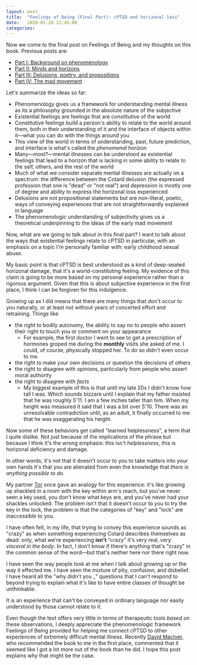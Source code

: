 ```yaml
---
layout: post
title:  "Feelings of Being (Final Part): cPTSD and horizonal loss"
date:   2020-05-28 12:45:00
categories:
---
```


Now we come to the final post on Feelings of Being and my thoughts on this book. Previous posts are:

-   [Part I: Background on phenomenology](https://inconsistentuniverse.wordpress.com/2020/03/12/feelings-of-being-phenomenology-horizons-and-mental-illness-part-i/)
-   [Part II: Minds and horizons](https://inconsistentuniverse.wordpress.com/2020/03/13/feelings-of-being-minds-and-horizons-part-ii/)
-   [Part III: Delusions, poetry, and propositions](https://inconsistentuniverse.wordpress.com/2020/03/20/feelings-of-being-delusions-poetry-and-propositions-part-iii/)
-   [Part IV: The mad movement](https://inconsistentuniverse.wordpress.com/2020/03/29/feelings-of-being-the-mad-movement-part-iv/)

Let's summarize the ideas so far:

-   Phenomenology gives us a framework for understanding mental illness as its a philosophy grounded in the absolute nature of the subjective
-   Existential feelings are feelings that are *constitutive* of the world
-   Constitutive feelings build a person's ability to relate to the world around them, both in their understanding of it and the interface of objects within it&#x2014;what you can do with the things around you
-   This view of the world in terms of understanding, past, future prediction, and interface is what's called the *phenomenal horizon*
-   Many&#x2014;most?&#x2014;mental illnesses can be understood as existential feelings that lead to a horizon that is lacking in some ability to relate to the self, others, and the rest of the world
-   Much of what we consider separate mental illnesses are actually on a spectrum: the difference between the Cotard delusion (the expressed profession that one is "dead" or "not real") and depression is mostly one of degree and ability to express the horizonal loss experienced
-   Delusions are not propositional statements but are non-literal, poetic, ways of conveying experiences that are not straightforwardly explained in language
-   The phenomenologic understanding of subjectivity gives us a theoretical underpinning to the ideas of the early mad movement

Now, what are we going to talk about in this final part? I want to talk about the ways that existential feelings relate to cPTSD in particular, with an emphasis on a topic I'm personally familiar with: early childhood sexual abuse.

My basic point is that cPTSD is best understood as a kind of deep-seated horizonal damage, that it's a world-constituting feeling. My evidence of this claim is going to be more based on my personal experience rather than a rigorous argument. Given that this is about subjective experience in the first place, I think I can be forgiven for this indulgence.

Growing up as I did means that there are many things that don't occur to you naturally, or at least not without years of concerted effort and retraining. Things like

-   the right to bodily autonomy, the ability to say no to people who assert their right to touch you or comment on your appearance
    -   For example, the first doctor I went to see to get a prescription of hormones groped me during the **monthly** visits she asked of me. I could, of course, physically stopped her. To do so didn't even occur to me.
-   the right to make your own decisions or question the decisions of others
-   the right to disagree with opinions, particularly from people who assert moral authority
-   the right to disagree with *facts*
    -   My biggest example of this is that until my late 20s I didn't know how tall I was. Which sounds bizzare until I explain that my father insisted that he was roughly 5'11. I am a few inches taller than him. When my height was measured it said that I was a bit over 5'10. There was an unresolvable contradiction until, as an adult, it finally occurred to me that he was exaggerating his height.

Now some of these behaviors get called "learned helplessness", a term that I quite dislike. Not just because of the implications of the phrase but because I think it's the wrong emphasis: this isn't *helplessness*, this is horizonal deficiency and damage. 

In other words, it's not that it doesn't occur to you to take matters into your own hands it's that you are alienated from even the knowledge that *there is anything possible to do*. 

My partner [Tor](https://somaticstrength.wordpress.com/) once gave an analogy for this experience: it's like growing up shackled in a room with the key within arm's reach, but you've never seen a key used, you don't know what keys are, and you've never had your shackles unlocked. The problem isn't that it doesn't occur to you to try the key in the lock, the problem is that the categories of "key" and "lock" are inaccessible to you.

I have often felt, in my life, that trying to convey this experience sounds as "crazy" as when something experiencing Cotard describes themselves as dead: only, what we're experiencing **isn't** "crazy" it's very real, very *visceral in the body*. In fact, I don't know if there's anything that's "crazy" in the common sense of the word&#x2014;but that's neither here nor there right now. 

I have seen the way people look at me when I talk about growing up or the way it effected me. I have seen the mixture of pity, confusion, and disbelief. I have heard all the "why didn't you <span class="underline">\_</span>" questions that I can't respond to beyond trying to explain what it's like to have entire classes of thought be unthinkable. 

It is an experience that can't be conveyed in ordinary language nor easily understood by those cannot relate to it.

Even though the text offers very little in terms of therapeutic tools *based* on these observations, I deeply appreciate the phenomenologic framework Feelings of Being provided for helping me connect cPTSD to other experiences of extremely difficult mental illness. Recently [David MacIver](https://twitter.com/DRMacIver), who recommended the book to me in the first place, commented that it seemed like I got a lot more out of the book than he did. I hope this post explains why that might be the case.

